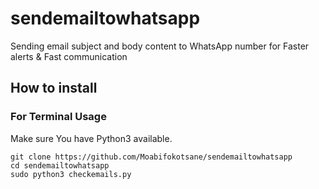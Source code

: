 # sendemailtowhatsapp
Sending email subject and body content to WhatsApp number for Faster alerts &amp; Fast communication 

## How to install 
### For Terminal Usage
Make sure You have Python3 available. 

```linux
git clone https://github.com/Moabifokotsane/sendemailtowhatsapp
cd sendemailtowhatsapp
sudo python3 checkemails.py 
```

